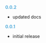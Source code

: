 **<span style="color:#56adda">0.0.2</span>**
- updated docs

**<span style="color:#56adda">0.0.1</span>**
- initial release

